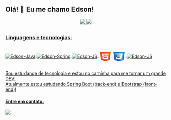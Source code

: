 <h2>Olá! 🖖 Eu me chamo Edson!</h2> 

<div align="center">
<div style="display: inline_block">
  <a href="https://github.com/edsonabarros">
  <img height="160em" src="https://github-readme-stats.vercel.app/api?username=edsonabarros&show_icons=true&theme=onedark&include_all_commits=true&count_private=true"/>
  <img height="160em" src="https://github-readme-stats.vercel.app/api/top-langs/?username=edsonabarros&layout=compact&langs_count=7&theme=onedark"/>
</div>
</div>

##

</div>
<h3>Linguagens e tecnologias: </h3>
<div style="display: inline_block">
<br>

<img align="center" alt="Edson-Java" height="30" width="40" src="https://cdn.jsdelivr.net/gh/devicons/devicon/icons/java/java-original.svg">
<img align="center" alt="Edson-Spring" height="30" width="40" src="https://cdn.jsdelivr.net/gh/devicons/devicon/icons/spring/spring-original.svg">
<img align="center" alt="Edson-JS" height="30" width="40" src="https://cdn.jsdelivr.net/gh/devicons/devicon/icons/bootstrap/bootstrap-original.svg">
  <img align="center" alt="Edson-HTML" height="30" width="40" src="https://raw.githubusercontent.com/devicons/devicon/master/icons/html5/html5-original.svg">
  <img align="center" alt="Edson-CSS" height="30" width="40" src="https://raw.githubusercontent.com/devicons/devicon/master/icons/css3/css3-original.svg">
  <img align="center" alt="Edson-JS" height="30" width="40" src="https://cdn.jsdelivr.net/gh/devicons/devicon/icons/javascript/javascript-original.svg">
</div>

##

Sou estudande de tecnologia e estou no caminha para me tornar um grande DEV!<br> 
Atualmente estou estudando Spring Boot (back-end) e Bootstrap (front-end)!

<h4>Entre em contato:</h4>
<div style="display: inline_block>
<a href="https://www.linkedin.com/in/edsonabarros/" target="_blank"><img src="https://img.shields.io/badge/LinkedIn-0077B5?style=for-the-badge&logo=linkedin&logoColor=white" target="_blank"></a> 
</div>


